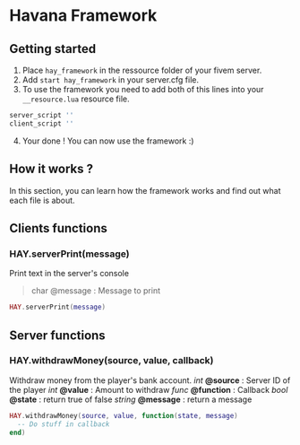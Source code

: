 # Havana Framework
## Getting started
1. Place `hay_framework` in the ressource folder of your fivem server.
2. Add `start hay_framework` in your server.cfg file.
3. To use the framework you need to add both of this lines into your `__resource.lua` resource file.
```lua
server_script ''
client_script ''
```
4. Your done ! You can now use the framework :)
## How it works ?
In this section, you can learn how the framework works and find out what each file is about.

## Clients functions
### HAY.serverPrint(message)
Print text in the server's console
> char @message : Message to print
```lua
HAY.serverPrint(message)
```

## Server functions
### HAY.withdrawMoney(source, value, callback)
Withdraw money from the player's bank account.
*int* **@source** : Server ID of the player
*int* **@value** : Amount to withdraw
*func* **@function** : Callback
  *bool* **@state** : return true of false
  *string* **@message** : return a message
```lua
HAY.withdrawMoney(source, value, function(state, message)
  -- Do stuff in callback
end)
```
